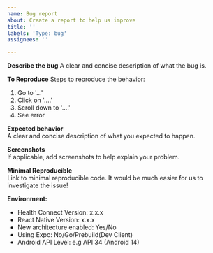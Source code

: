 ```yaml
---
name: Bug report
about: Create a report to help us improve
title: ''
labels: 'Type: bug'
assignees: ''

---
```


**Describe the bug**
A clear and concise description of what the bug is.

**To Reproduce**
Steps to reproduce the behavior:
1. Go to '...'
2. Click on '....'
3. Scroll down to '....'
4. See error

**Expected behavior**  
A clear and concise description of what you expected to happen.

**Screenshots**  
If applicable, add screenshots to help explain your problem.

**Minimal Reproducible**  
Link to minimal reproducible code. It would be much easier for us to investigate the issue!

**Environment:**
 - Health Connect Version: x.x.x
 - React Native Version: x.x.x
 - New architecture enabled: Yes/No
 - Using Expo: No/Go/Prebuild(Dev Client)
 - Android API Level: e.g API 34 (Android 14)
